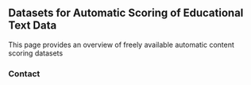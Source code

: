 ## Datasets for Automatic Scoring of Educational Text Data
 
This page provides an overview of freely available automatic content scoring datasets
	






### Contact



